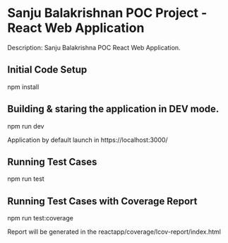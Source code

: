 # Sanju Balakrishnan POC Project - React Web Application

Description: Sanju Balakrishna POC React Web Application.

## Initial Code Setup

npm install

## Building & staring the application in DEV mode.

npm run dev

Application by default launch in https://localhost:3000/

## Running Test Cases

npm run test

## Running Test Cases with Coverage Report

npm run test:coverage

Report will be generated in the reactapp/coverage/lcov-report/index.html

